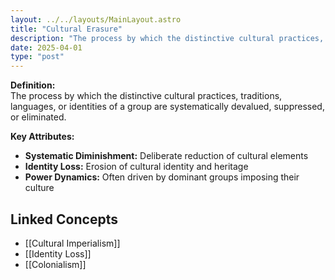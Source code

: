 ```yaml
---
layout: ../../layouts/MainLayout.astro
title: "Cultural Erasure"
description: "The process by which the distinctive cultural practices, traditions, languages, or identities of a group are systematically devalued, suppressed, or eliminated."
date: 2025-04-01
type: "post"
---
```


**Definition:**  
The process by which the distinctive cultural practices, traditions, languages, or identities of a group are systematically devalued, suppressed, or eliminated.

**Key Attributes:**  
- **Systematic Diminishment:** Deliberate reduction of cultural elements  
- **Identity Loss:** Erosion of cultural identity and heritage  
- **Power Dynamics:** Often driven by dominant groups imposing their culture

## Linked Concepts
- [[Cultural Imperialism]]
- [[Identity Loss]]
- [[Colonialism]]
